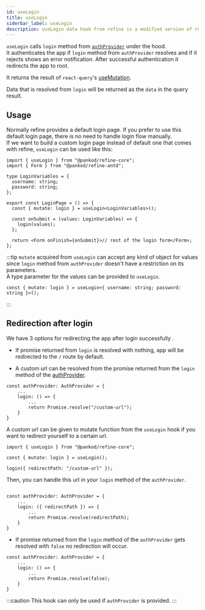 ```yaml
---
id: useLogin
title: useLogin
siderbar_label: useLogin
description: useLogin data hook from refine is a modified version of react-query's useMutation for authentication.
---
```


`useLogin` calls `login` method from [`authProvider`](/api-reference/core/providers/auth-provider.md) under the hood.  
It authenticates the app if `login` method from `authProvider` resolves and if it rejects shows an error notification. After successful authentication it redirects the app to root.

It returns the result of `react-query`'s [useMutation](https://tanstack.com/query/v4/docs/framework/react/reference/useMutation).

Data that is resolved from `login` will be returned as the `data` in the query result.

## Usage

Normally refine provides a default login page. If you prefer to use this default login page, there is no need to handle login flow manually.  
If we want to build a custom login page instead of default one that comes with refine, `useLogin` can be used like this:

```tsx title="pages/customLoginPage"
import { useLogin } from "@pankod/refine-core";
import { Form } from "@pankod/refine-antd";

type LoginVariables = {
  username: string;
  password: string;
};

export const LoginPage = () => {
  const { mutate: login } = useLogin<LoginVariables>();

  const onSubmit = (values: LoginVariables) => {
    login(values);
  };

  return <Form onFinish={onSubmit}>// rest of the login form</Form>;
};
```

:::tip
`mutate` acquired from `useLogin` can accept any kind of object for values since `login` method from `authProvider` doesn't have a restriction on its parameters.  
A type parameter for the values can be provided to `useLogin`.

```tsx
const { mutate: login } = useLogin<{ username: string; password: string }>();
```

:::

## Redirection after login

We have 3 options for redirecting the app after login successfully .

- If promise returned from `login` is resolved with nothing, app will be redirected to the `/` route by default.

- A custom url can be resolved from the promise returned from the `login` method of the [authProvider](/api-reference/core/providers/auth-provider.md).

```tsx
const authProvider: AuthProvider = {
    ...
    login: () => {
        ...
        return Promise.resolve("/custom-url");
    }
}
```

A custom url can be given to mutate function from the `useLogin` hook if you want to redirect yourself to a certain url.

```tsx
import { useLogin } from "@pankod/refine-core";

const { mutate: login } = useLogin();

login({ redirectPath: "/custom-url" });
```

Then, you can handle this url in your `login` method of the `authProvider`.

```tsx

const authProvider: AuthProvider = {
    ...
    login: ({ redirectPath }) => {
        ...
        return Promise.resolve(redirectPath);
    }
}

```

- If promise returned from the `login` method of the `authProvider` gets resolved with `false` no redirection will occur.

```tsx
const authProvider: AuthProvider = {
    ...
    login: () => {
        ...
        return Promise.resolve(false);
    }
}
```

:::caution
This hook can only be used if `authProvider` is provided.
:::

